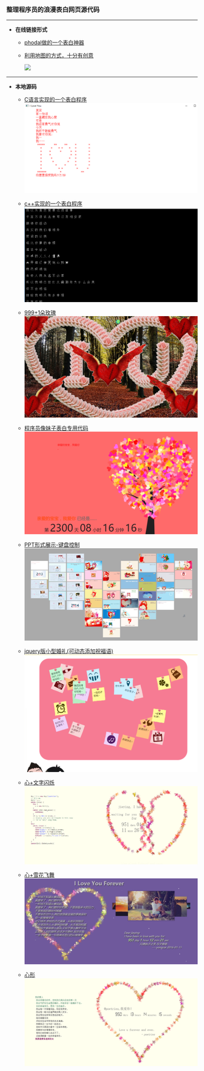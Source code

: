 ### 整理程序员的浪漫表白网页源代码

---

- **在线链接形式**

  - [phodal做的一个表白神器](https://github.com/phodal/valentine)
  
  - [利用地图的方式，十分有创意](http://liumeijun.com/)
  
    ![](https://github.com/haoflynet/show_LOVE/raw/master/images/show3.png)
	
---

- **本地源码**

  - [C语言实现的一个表白程序](./project/c表白)
  ![](./project/images/showlove-c.png)
  
  - [c++实现的一个表白程序](./project/c++表白)
  ![](./project/images/showlove-c++.png)
  
  - [999+1朵玫瑰](./project/999+1朵玫瑰)
  ![](./project/images/showlove-1.png)
  
  - [程序员像妹子表白专用代码](./project/程序员像妹子表白专用代码)
  ![](./project/images/showlove-2.png)
  
  
  - [PPT形式展示-键盘控制](./project/键盘控制播放)
  ![](./project/images/showlove-3.png)
  
  - [jquery版小型婚礼(可动态添加祝福语)](./project/jquery版小型婚礼(可动态添加祝福语))
  ![](./project/images/jquery版小型婚礼.png)
  
  - [心+文字闪烁](./project/心+文字闪烁)
  ![](./project/images/心+文字闪烁.png)
  
  - [心+雪花飞舞](./project/心+雪花飞舞)
  ![](./project/images/心+雪花飞舞.png)
  
  - [心形](./project/心形)
  ![](./project/images/心形.png)
  

